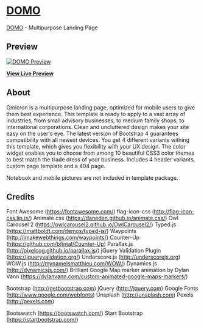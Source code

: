 # [DOMO](https://kaiseidesign.com/templates/omicron/)

[DOMO](https://kaiseidesign.com/templates/omicron/) - Multipurpose Landing Page

## Preview

[![DOMO Preview](https://kaiseidesign.com/img/templates/omicron/omicron-video.png)](https://kaiseidesign.com/templates/omicron/)

**[View Live Preview](https://kaiseidesign.com/templates/omicron/)**

## About
Omicron is a multipurpose landing page, optimized for mobile users to give them best experience.
This template is ready to apply to a vast array of industries, from small advisory businesses, to medium family shops, to international corporations. Clean and uncluttered design makes your site easy on the user's eye. 
The latest version of Bootstrap 4 guarantees compatibility with all newest devices.
You get 4 different variants withing this template, which gives you flexibility with your UX design.
The color widget enables you to choose from among 10 beautiful CSS3 color themes to best match the trade dress of your business. 
Includes 4 header variants, custom page template and a 404 page.

Notebook and mobile pictures are not included in template package.

## Credits

Font Awesome (https://fontawesome.com/)
flag-icon-css (http://flag-icon-css.lip.is/)
Animate.css (https://daneden.github.io/animate.css/)
Owl Carousel 2 (https://owlcarousel2.github.io/OwlCarousel2/)
Typed.js (https://mattboldt.com/demos/typed-js/)
Waypoints (http://imakewebthings.com/waypoints/)
Counter-Up (https://github.com/bfintal/Counter-Up)
Parallax.js (http://pixelcog.github.io/parallax.js/)
jQuery Validation Plugin (https://jqueryvalidation.org/)
Underscore.js (http://underscorejs.org)
WOW.js (http://mynameismatthieu.com/WOW/)
Dynamics.js (http://dynamicsjs.com/)
Brilliant Google Map marker animation by Dylan Vann (https://dylanvann.com/custom-animated-google-maps-markers/)

Bootstrap (http://getbootstrap.com)
jQuery (http://jquery.com)
Google Fonts (http://www.google.com/webfonts)
Unsplash (http://unsplash.com)
Pexels (http://pexels.com)

Bootswatch (https://bootswatch.com/)
Start Bootstrap (https://startbootstrap.com/)

